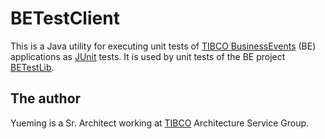 # BETestClient
This is a Java utility for executing unit tests of [TIBCO BusinessEvents](https://docs.tibco.com/products/tibco-businessevents-5-4-1) (BE) applications as [JUnit](http://junit.org/) tests.  It is used by unit tests of the BE project [BETestLib](https://github.com/yxuco/be_sample/tree/master/BETestLib).

## The author

Yueming is a Sr. Architect working at [TIBCO](http://www.tibco.com/) Architecture Service Group.
